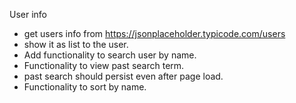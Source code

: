 User info 
- get users info from https://jsonplaceholder.typicode.com/users
- show it as list to the user.
- Add functionality to search user by name.
- Functionality to view past search term.
- past search should persist even after page load.
- Functionality to sort by name.
